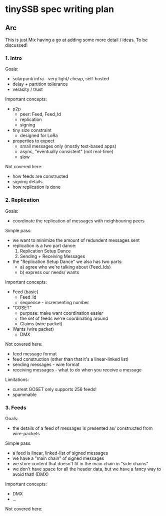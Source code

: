 # tinySSB spec writing plan

## Arc

This is just Mix having a go at adding some more detail / ideas.
To be discussed!

### 1. Intro

Goals:
  - solarpunk infra - very light/ cheap, self-hosted
  - delay + partition tollerance
  - veracity / trust

Important concepts:
  - p2p
    - peer: Feed, Feed_Id
    - replication
    - signing
  - tiny size constraint
    - designed for LoRa
  - properties to expect
    - small messages only (mostly text-based apps)
    - async, "eventually consistent" (not real-time)
    - slow

Not covered here:
  - how feeds are constructed
  - signing details
  - how replication is done


### 2. Replication

Goals:
  - coordinate the replication of messages with neighbouring peers
  
Simple pass:
  - we want to minimize the amount of redundent messages sent
  - replication is a two part dance:
    1. Replication Setup Dance
    2. Sending + Receiving Messages
  - the "Replication Setup Dance" we also has two parts:
    - a) agree who we're talking about (Feed_Ids)
    - b) express our needs/ wants
  
Important concepts:
  - Feed (basic)
    - Feed_Id
    - sequence - incrementing number
  - "GOSET"
    - purpose: make want coordination easier
    - the set of feeds we're coordinating around
    - Claims (wire packet)
  - Wants (wire packet)
    - DMX
  
Not covered here:
  - feed message format
  - feed construction (other than that it's a linear-linked list)
  - sending messages - wire format
  - receiving messages - what to do when you receive a message

Limitations:
  - current GOSET only supports 256 feeds!
  - spammable
  
  
### 3. Feeds

Goals:
  - the details of a feed of messages is presented as/ constructed from wire-packets

Simple pass:
  - a feed is linear, linked-list of signed messages
  - we have a "main chain" of signed messages
  - we store content that doesn't fit in the main chain in "side chains"
  - we don't have space for all the header data, but we have a fancy way to avoid that! (DMX)

Important concepts:
  - DMX
  - ...


Not covered here:


